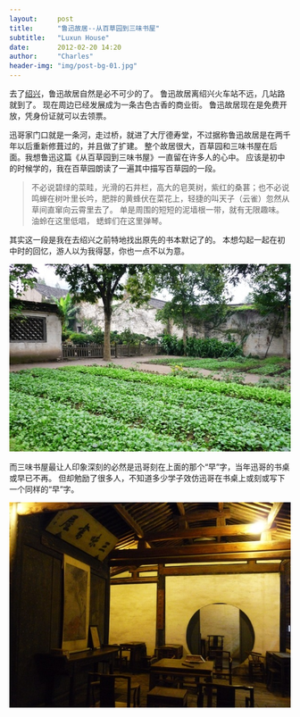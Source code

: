 ```yaml
---
layout:     post
title:      "鲁迅故居--从百草园到三味书屋"
subtitle:   "Luxun House"
date:       2012-02-20 14:20
author:     "Charles"
header-img: "img/post-bg-01.jpg"
---
```


去了[绍兴]()，鲁迅故居自然是必不可少的了。
鲁迅故居离绍兴火车站不远，几站路就到了。
现在周边已经发展成为一条古色古香的商业街。
鲁迅故居现在是免费开放，凭身份证就可以去领票。

迅哥家门口就是一条河，走过桥，就进了大厅德寿堂，不过据称鲁迅故居是在两千年以后重新修葺过的，并且做了扩建。
整个故居很大，百草园和三味书屋在后面。我想鲁迅这篇《从百草园到三味书屋》一直留在许多人的心中。
应该是初中的时候学的，我在百草园朗读了一遍其中描写百草园的一段。

> 不必说碧绿的菜畦，光滑的石井栏，高大的皂荚树，紫红的桑葚；也不必说鸣蝉在树叶里长吟，肥胖的黄蜂伏在菜花上，轻捷的叫天子（云雀）忽然从草间直窜向云霄里去了。
单是周围的短短的泥墙根一带，就有无限趣味。油蛉在这里低唱， 蟋蟀们在这里弹琴。

其实这一段是我在去绍兴之前特地找出原先的书本默记了的。
本想勾起一起在初中时的回忆，游人以为我得瑟，你也一点不以为意。

![luxunguju1](/img/luxunguju1.jpg)

 而三味书屋最让人印象深刻的必然是迅哥刻在上面的那个“早”字，当年迅哥的书桌或早已不再。
 但却勉励了很多人，不知道多少学子效仿迅哥在书桌上或刻或写下一个同样的“早”字。

![luxunguju2](/img/luxunguju2.jpg)